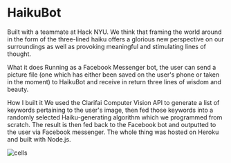 # HaikuBot

Built with a teammate at Hack NYU. We think that framing the world around in the form of the three-lined haiku offers a glorious new perspective on our surroundings as well as provoking meaningful and stimulating lines of thought.

What it does
Running as a Facebook Messenger bot, the user can send a picture file (one which has either been saved on the user's phone or taken in the moment) to HaikuBot and receive in return three lines of wisdom and beauty.

How I built it
We used the Clarifai Computer Vision API to generate a list of keywords pertaining to the user's image, then fed those keywords into a randomly selected Haiku-generating algorithm which we programmed from scratch. The result is then fed back to the Facebook bot and outputted to the user via Facebook messenger. The whole thing was hosted on Heroku and built with Node.js.

![cells](http://i.imgur.com/URA4DUy.jpg)
